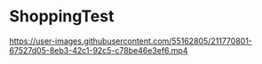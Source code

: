 # ShoppingTest

https://user-images.githubusercontent.com/55162805/211770801-67527d05-8eb3-42c1-92c5-c78be46e3ef6.mp4


